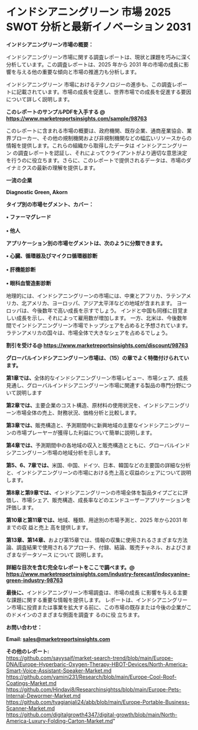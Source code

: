 # インドシアニングリーン 市場 2025 SWOT 分析と最新イノベーション 2031

<strong><b>インドシアニングリーン市場の概要：</b></strong>

インドシアニングリーン市場に関する調査レポートは、現状と課題を巧みに深く分析しています。この調査レポートは、2025 年から 2031 年の市場の成長に影響を与える他の重要な傾向と市場の推進力も分析します。

インドシアニングリーン 市場におけるテクノロジーの進歩も、この調査レポートに記載されています。市場の成長を促進し、世界市場での成長を促進する要因について詳しく説明します。

<strong>このレポートのサンプルPDFを入手する @ <a href=https://www.marketreportsinsights.com/sample/98763>https://www.marketreportsinsights.com/sample/98763</a></strong>

このレポートに含まれる市場の概要は、政府機関、既存企業、通商産業協会、業界ブローカー、その他の規制機関および非規制機関などの幅広いリソースからの情報を提供します。これらの組織から取得したデータは インドシアニングリーン の調査レポートを認証し、それによってクライアントがより適切な意思決定を行うのに役立ちます。さらに、このレポートで提供されるデータは、市場のダイナミクスの最新の理解を提供します。

<strong>一流の企業</strong>

<strong><b>Diagnostic Green, Akorn</b></strong>

<strong><b>タイプ別の市場セグメント、カバー：</b></strong>

<strong>• ファーマグレード<br><br>• 他人</strong>

<strong><b>アプリケーション別の市場セグメントは、次のように分類できます。</b></strong>

<strong>• 心臓、循環器及びマイクロ循環器診断<br><br>• 肝機能診断<br><br>• 眼科血管造影診断</strong>

 地理的には、インドシアニングリーンの市場には、中東とアフリカ、ラテンアメリカ、北アメリカ、ヨーロッパ、アジア太平洋などの地域が含まれます。 ヨーロッパは、今後数年で高い成長を示すでしょう。 インドと中国も同様に目覚ましい成長を示し、それによって雇用数が増加します。 一方、北米は、今後数年間でインドシアニングリーン市場でトップシェアを占めると予想されています。 ラテンアメリカの国々は、市場全体で大きなシェアを占めるでしょう。

<strong>割引を受ける@ <a href=https://www.marketreportsinsights.com/discount/98763>https://www.marketreportsinsights.com/discount/98763</a></strong>

<strong><b>グローバルインドシアニングリーン市場は、（15）の章でよく特徴付けられています。</b></strong>

<strong><b>第</b></strong><strong><b>1章では、</b></strong>全体的なインドシアニングリーン市場レビュー、市場シェア、成長見通し、グローバルインドシアニングリーン市場に関連する製品の専門分野について説明します

<strong><b>第2章では、</b></strong>主要企業のコスト構造、原材料の使用状況を、インドシアニングリーン市場全体の売上、財務状況、価格分析と比較します。

<strong><b>第3章では、</b></strong>販売構造と、予測期間中に新興地域の主要なインドシアニングリーンの市場プレーヤーが獲得した利益について簡単に説明します。

<strong><b>第4章では、</b></strong>予測期間中の各地域の収入と販売構造とともに、グローバルインドシアニングリーン市場の地域分析を示します。

<strong><b>第5、6、7章では、</b></strong>米国、中国、ドイツ、日本、韓国などの主要国の詳細な分析と、インドシアニングリーンの市場における売上高と収益のシェアについて説明します。

<strong><b>第8章と第9章では、</b></strong>インドシアニングリーンの市場全体を製品タイプごとに評価し、市場シェア、販売構造、成長率などのエンドユーザーアプリケーションを評価します。

<strong><b>第10章と第11章では、</b></strong>地域、種類、用途別の市場予測と、2025 年から2031 年までの収 益と売上 高を提供します。

<strong><b>第13章、第14章、</b></strong>および第15章では、情報の収集に使用されるさまざまな方法論、調査結果で使用されるアプローチ、付録、結論、販売チャネル、およびさまざまなデータソース について 説明します。

<strong>詳細な目次を含む完全なレポートをここで調べます。@ <a href=https://www.marketreportsinsights.com/industry-forecast/indocyanine-green-industry-98763>https://www.marketreportsinsights.com/industry-forecast/indocyanine-green-industry-98763</a></strong>

<strong><b>最後に、</b></strong>インドシアニングリーン市場調査は、市場の成長 に影響を</a>与える主要な課題に関する重要な情報を提供します。 レポートは、インドシアニングリーン市場に投資または事業を拡大する前に、この市場の既存または今後の企業がこのドメインのさまざまな側面を調査す るのに役 立ちます。

<strong><b>お問い合わせ：</b></strong>

<strong>Email: </strong><a href=mailto:sales@marketreportsinsights.com><strong>sales@marketreportsinsights.com</strong></a>

<strong>その他のレポート:</strong>
<br>
<a href=https://github.com/sayysaif/market-search-trend/blob/main/Europe-DNA/Europe-Hyperbaric-Oxygen-Therapy-HBOT-Devices/North-America-Smart-Voice-Assistant-Speaker-Market.md>https://github.com/sayysaif/market-search-trend/blob/main/Europe-DNA/Europe-Hyperbaric-Oxygen-Therapy-HBOT-Devices/North-America-Smart-Voice-Assistant-Speaker-Market.md</a>
<br>
<a href=https://github.com/yamini231/Research/blob/main/Europe-Cool-Roof-Coatings-Market.md>https://github.com/yamini231/Research/blob/main/Europe-Cool-Roof-Coatings-Market.md</a>
<br>
<a href=https://github.com/Hindavi8/Researchinsightss/blob/main/Europe-Pets-Internal-Dewormer-Market.md>https://github.com/Hindavi8/Researchinsightss/blob/main/Europe-Pets-Internal-Dewormer-Market.md</a>
<br>
<a href=https://github.com/tyagianjali24/abb/blob/main/Europe-Portable-Business-Scanner-Market.md>https://github.com/tyagianjali24/abb/blob/main/Europe-Portable-Business-Scanner-Market.md</a>
<br>
<a href=https://github.com/digitalgrowth4347/digital-growth/blob/main/North-America-Luxury-Folding-Carton-Market.md>https://github.com/digitalgrowth4347/digital-growth/blob/main/North-America-Luxury-Folding-Carton-Market.md</a>"

